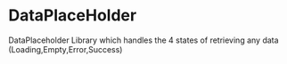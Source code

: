 # DataPlaceHolder
DataPlaceholder Library which handles the 4 states of retrieving any data (Loading,Empty,Error,Success)
